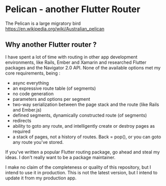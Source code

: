 # Pelican - another Flutter Router

The Pelican is a large migratory bird https://en.wikipedia.org/wiki/Australian_pelican

## Why another Flutter router ?

I have spent a lot of time with routing in other app development environments, like Rails, Ember and Xamarin and researched Flutter packages and the Navigator 2.0 API.
None of the available options met my core requirements, being :

* async everything
* an expressive route table (of segments)
* no code generation
* parameters and options per segment
* two-way serialization between the page stack and the route (like Rails and Ember.js)
* defined segments, dynamically constructed route (of segments)
* redirects
* ability to goto any route, and intelligently create or destroy pages as required
* a stack of pages, not a history of routes. Back = pop(), or you can goto any route you've stored.

If you've written a popular Flutter routing package, go ahead and steal my ideas. I don't really want to be a package maintainer.

I make no claim of the completeness or quality of this repository, but I intend to use it in production.
This is not the latest version, but I intend to update it from my production app.

